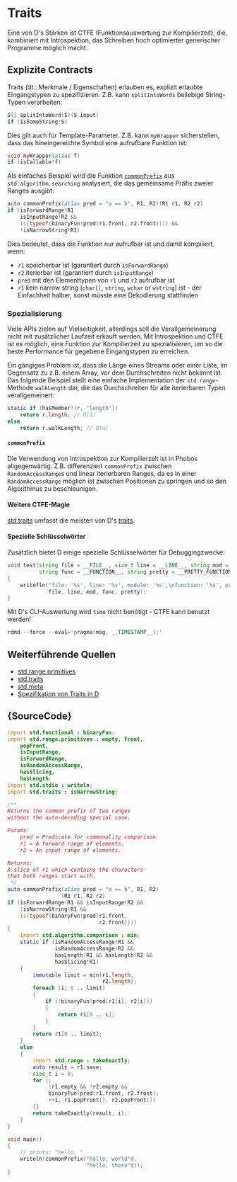 # Traits

Eine von D's Stärken ist CTFE (Funktionsauswertung zur 
Kompilierzeit), die, kombiniert mit Introspektion, das
Schreiben hoch optimierter generischer Programme möglich macht.

## Explizite Contracts

Traits (dt.: Merkmale / Eigenschaften) erlauben es, explizit
erlaubte Eingangstypen zu spezifizieren.
Z.B. kann `splitIntoWords` beliebige String-Typen
verarbeiten:

```d
S[] splitIntoWord(S)(S input)
if (isSomeString!S)
```
Dies gilt auch für Template-Parameter. Z.B. kann 
`myWrapper` sicherstellen, dass das hineingereichte 
Symbol eine aufrufbare Funktion ist:

```d
void myWrapper(alias f)
if (isCallable!f)
```
Als einfaches Beispiel wird die Funktion
[`commonPrefix`](https://dlang.org/phobos/std_algorithm_searching.html#.commonPrefix)
aus `std.algorithm.searching` analysiert, 
die das gemeinsame Präfix zweier Ranges ausgibt:

```d
auto commonPrefix(alias pred = "a == b", R1, R2)(R1 r1, R2 r2)
if (isForwardRange!R1
    isInputRange!R2 &&
    is(typeof(binaryFun!pred(r1.front, r2.front)))) &&
    !isNarrowString!R1)
```

Dies bedeutet, dass die Funktion nur aufrufbar ist und 
damit kompiliert, wenn:

- `r1` speicherbar ist (garantiert durch `isForwardRange`)
- `r2` iterierbar ist (garantiert durch `isInputRange`)
- `pred` mit den Elementtypen von `r1` und `r2` aufrufbar ist
- `r1` kein narrow string (`char[]`, `string`, `wchar` or `wstring`) 
 ist - der Einfachheit halber, sonst müsste eine Dekodierung stattfinden

### Spezialisierung

Viele APIs zielen auf Vielseitigkeit, allerdings soll 
die Verallgemeinerung nicht mit zusätzlicher Laufzeit
erkauft werden.
Mit Introspektion und CTFE ist es möglich, eine Funktion
zur Kompilierzeit zu spezialisieren, um so die beste 
Performance für gegebene Eingangstypen zu erreichen.

Ein gängiges Problem ist, dass die Länge eines Streams
oder einer Liste, im Gegensatz zu z.B. einem Array, vor
dem Durchschreiten nicht bekannt ist. 
Das folgende Beispiel stellt eine einfache Implementation 
der `std.range`-Methode `walkLength` dar, die das 
Durchschreiten für alle iterierbaren Typen verallgemeinert:

```d
static if (hasMember!(r, "length"))
    return r.length; // O(1)
else
    return r.walkLength; // O(n)
```

#### `commonPrefix`

Die Verwendung von Introspektion zur Kompilierzeit ist 
in Phobos allgegenwärtig. Z.B. differenziert `commonPrefix` 
zwischen `RandomAccessRange`s und linear iterierbaren Ranges,
da es in einer `RandomAccessRange` möglich ist zwischen 
Positionen zu springen und so den Algorithmus zu beschleunigen.

#### Weitere CTFE-Magie

[std.traits](https://dlang.org/phobos/std_traits.html) umfasst die 
meisten von D's [traits](https://dlang.org/spec/traits.html).

#### Spezielle Schlüsselwörter

Zusätzlich bietet D einige spezielle Schlüsselwörter für Debuggingzwecke:

```d
void test(string file = __FILE__, size_t line = __LINE__, string mod = __MODULE__,
          string func = __FUNCTION__, string pretty = __PRETTY_FUNCTION__)
{
    writefln("file: '%s', line: '%s', module: '%s',\nfunction: '%s', pretty function: '%s'",
             file, line, mod, func, pretty);
}
```

Mit D's CLI-Auswertung wird `time` nicht benötigt - CTFE kann benutzt werden!

```d
rdmd --force --eval='pragma(msg, __TIMESTAMP__);'
```

## Weiterführende Quellen

- [std.range.primitives](https://dlang.org/phobos/std_range_primitives.html)
- [std.traits](https://dlang.org/phobos/std_traits.html)
- [std.meta](https://dlang.org/phobos/std_meta.html)
- [Spezifikation von Traits in D](https://dlang.org/spec/traits.html)

## {SourceCode}

```d
import std.functional : binaryFun;
import std.range.primitives : empty, front,
    popFront,
    isInputRange,
    isForwardRange,
    isRandomAccessRange,
    hasSlicing,
    hasLength;
import std.stdio : writeln;
import std.traits : isNarrowString;

/**
Returns the common prefix of two ranges
without the auto-decoding special case.

Params:
    pred = Predicate for commonality comparison
    r1 = A forward range of elements.
    r2 = An input range of elements.

Returns:
A slice of r1 which contains the characters
that both ranges start with.
 */
auto commonPrefix(alias pred = "a == b", R1, R2)
                 (R1 r1, R2 r2)
if (isForwardRange!R1 && isInputRange!R2 &&
    !isNarrowString!R1 &&
    is(typeof(binaryFun!pred(r1.front,
                             r2.front))))
{
    import std.algorithm.comparison : min;
    static if (isRandomAccessRange!R1 &&
               isRandomAccessRange!R2 &&
               hasLength!R1 && hasLength!R2 &&
               hasSlicing!R1)
    {
        immutable limit = min(r1.length,
                              r2.length);
        foreach (i; 0 .. limit)
        {
            if (!binaryFun!pred(r1[i], r2[i]))
            {
                return r1[0 .. i];
            }
        }
        return r1[0 .. limit];
    }
    else
    {
        import std.range : takeExactly;
        auto result = r1.save;
        size_t i = 0;
        for (;
             !r1.empty && !r2.empty &&
             binaryFun!pred(r1.front, r2.front);
             ++i, r1.popFront(), r2.popFront())
        {}
        return takeExactly(result, i);
    }
}

void main()
{
    // prints: "hello, "
    writeln(commonPrefix("hello, world"d,
                         "hello, there"d));
}
```
